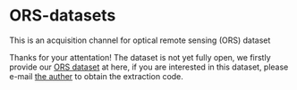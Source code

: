 # ORS-datasets
This is an acquisition channel for optical remote sensing (ORS) dataset

Thanks for your attentation!
 The dataset is not yet fully open, we firstly provide our [ORS dataset](https://pan.baidu.com/s/1IzyspKYDi_dDpR8lA_tmcA) at here, if you are interested in this dataset, please e-mail [the auther](gayang@buct.edu.cn) to obtain the extraction code.
